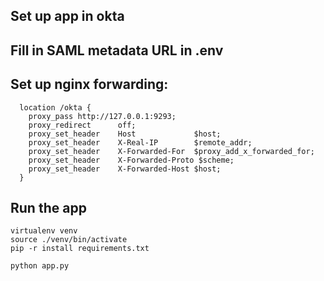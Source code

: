 ## Set up app in okta

## Fill in SAML metadata URL in .env

## Set up nginx forwarding:
```
  location /okta {
    proxy_pass http://127.0.0.1:9293;
    proxy_redirect      off;
    proxy_set_header    Host             $host;
    proxy_set_header    X-Real-IP        $remote_addr;
    proxy_set_header    X-Forwarded-For  $proxy_add_x_forwarded_for;
    proxy_set_header    X-Forwarded-Proto $scheme;
    proxy_set_header    X-Forwarded-Host $host;
  }
```

## Run the app
```
virtualenv venv
source ./venv/bin/activate
pip -r install requirements.txt

python app.py
```
